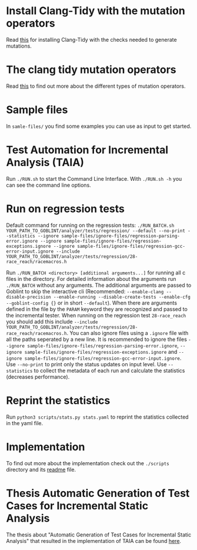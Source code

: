 # Install Clang-Tidy with the mutation operators
Read [this](clang-mutations/README.md) for installing Clang-Tidy with the checks needed to generate mutations.

# The clang tidy mutation operators
Read [this](clang-mutations/MUTATIONS.md) to find out more about the different types of mutation operators.

# Sample files
In `samle-files/` you find some examples you can use as input to get started.

# Test Automation for Incremental Analysis (TAIA)
Run `./RUN.sh` to start the Command Line Interface. With `./RUN.sh -h` you can see the command line options.

# Run on regression tests
Default command for running on the regression tests:
`
./RUN_BATCH.sh YOUR_PATH_TO_GOBLINT/analyzer/tests/regression/ --default --no-print --statistics --ignore sample-files/ignore-files/regression-parsing-error.ignore --ignore sample-files/ignore-files/regression-exceptions.ignore --ignore sample-files/ignore-files/regression-gcc-error-input.ignore --include YOUR_PATH_TO_GOBLINT/analyzer/tests/regression/28-race_reach/racemacros.h
`

Run `./RUN_BATCH <directory> [additional arguments...]` for running all c files in the directory. For detailed information about the arguments run `./RUN_BATCH` without any arguments. The additional arguments are passed to Goblint to skip the interactive cli (Recommended: `--enable-clang --disable-precision --enable-running --disable-create-tests --enable-cfg --goblint-config {}` or in short `--default`). When there are arguments defined in the file by the `PARAM` keyword they are recognized and passed to the incremental tester. When running on the regression test `28-race_reach` you should add this include `--include YOUR_PATH_TO_GOBLINT/analyzer/tests/regression/28-race_reach/racemacros.h`. You can also ignore files using a `.ignore` file with all the paths seperated by a new line. It is recommended to ignore the files `--ignore sample-files/ignore-files/regression-parsing-error.ignore`, `--ignore sample-files/ignore-files/regression-exceptions.ignore` and `--ignore sample-files/ignore-files/regression-gcc-error-input.ignore`. Use `--no-print` to print only the status updates on input level. Use `--statistics` to collect the metadata of each run and calculate the statistics (decreases performance).

# Reprint the statistics
Run `python3 scripts/stats.py stats.yaml` to reprint the statistics collected in the yaml file.

# Implementation
To find out more about the implementation check out the `./scripts` directory and its [readme](./scripts/README.md) file.

# Thesis Automatic Generation of Test Cases for Incremental Static Analysis
The thesis about "Automatic Generation of Test Cases for Incremental Static Analysis" that resulted in the implementation of TAIA can be found [here](./Thesis-Automatic-Generation-of-Test-Cases-for-Incremental-Static-Analysis.pdf).